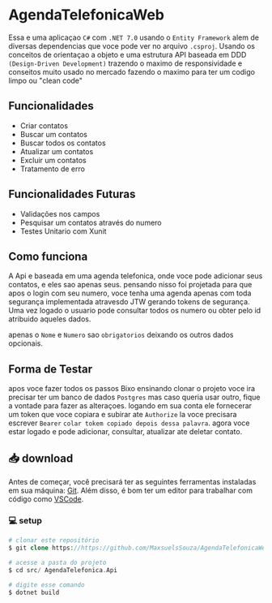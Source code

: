 # AgendaTelefonicaWeb


 Essa e uma aplicaçao `C#` com `.NET 7.0` usando o `Entity Framework` alem de diversas
 dependencias que voce pode ver no arquivo `.csproj`.
 Usando os conceitos de orientaçao a objeto e uma estrutura API baseada em DDD `(Design-Driven Development)`
 trazendo o maximo de responsividade e conseitos muito usado no mercado fazendo o maximo para ter um codigo limpo ou "clean code"



## Funcionalidades



- Criar contatos
- Buscar um contatos
- Buscar todos os contatos
- Atualizar um contatos
- Excluir um contatos
- Tratamento de erro

## Funcionalidades Futuras

- Validações nos campos
- Pesquisar um contatos através do numero
- Testes Unitario com Xunit

## Como funciona

A Api e baseada em uma agenda telefonica, onde voce pode adicionar seus contatos, e eles sao apenas seus.
pensando nisso foi projetada para que apos o login com seu numero, voce tenha uma agenda apenas com toda 
segurança implementada atravesdo JTW gerando tokens de segurança. 
Uma vez logado o usuario pode consultar todos os numero ou obter pelo id atribuido aqueles dados.

apenas o `Nome` e `Numero` sao `obrigatorios` deixando os outros dados opcionais.

## Forma de Testar

apos voce fazer todos os passos Bixo ensinando clonar o projeto voce ira precisar ter um banco de dados `Postgres`
mas caso queria usar outro, fique a vontade para fazer as alteraçoes.
logando em sua conta ele fornecerar um token que voce copiara e subirar ate `Authorize` 
la voce precisara escrever `Bearer` `colar tokem copiado depois dessa palavra`.
 agora voce estar logado e pode adicionar, consultar, atualizar ate deletar contato.

## 📥 download

Antes de começar, você precisará ter as seguintes ferramentas instaladas em sua máquina:
[Git](https://git-scm.com).
Além disso, é bom ter um editor para trabalhar com código como [VSCode](https://code.visualstudio.com/).

### 💻 setup

```php
# clonar este repositório
$ git clone https://https://github.com/MaxsuelsSouza/AgendaTelefonicaWeb

# acesse a pasta do projeto 
$ cd src/ AgendaTelefonica.Api

# digite esse comando
$ dotnet build

